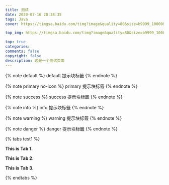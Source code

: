 ```yaml
---
title: 测试
date: 2020-07-16 20:38:35
tags: Java
cover: https://timgsa.baidu.com/timg?image&quality=80&size=b9999_10000&sec=1594984602256&di=2bdb6d228c3100b76eb182ffb892fa59&imgtype=0&src=http%3A%2F%2Fimg4.imgtn.bdimg.com%2Fit%2Fu%3D1402406314%2C3856743612%26fm%3D214%26gp%3D0.jpg

top_img: https://timgsa.baidu.com/timg?image&quality=80&size=b9999_10000&sec=1594984559166&di=41fbd4b4704fcb05d7d9513c47ecc3c9&imgtype=0&src=http%3A%2F%2Fb-ssl.duitang.com%2Fuploads%2Fitem%2F201702%2F28%2F20170228124358_WFiy3.jpeg

top: true
categories: 
comments: false
copyright: false
description: 这是一个测试页面
---
```


{% note default %}
default 提示块标籤
{% endnote %}

{% note primary no-icon %}
primary 提示块标籤
{% endnote %}

{% note success %}
success 提示块标籤
{% endnote %}

{% note info %}
info 提示块标籤
{% endnote %}

{% note warning %}
warning 提示块标籤
{% endnote %}

{% note danger %}
danger 提示块标籤
{% endnote %}



{% tabs test1 %}
<!-- tab -->
**This is Tab 1.**
<!-- endtab -->

<!-- tab -->
**This is Tab 2.**
<!-- endtab -->

<!-- tab -->
**This is Tab 3.**
<!-- endtab -->
{% endtabs %}


